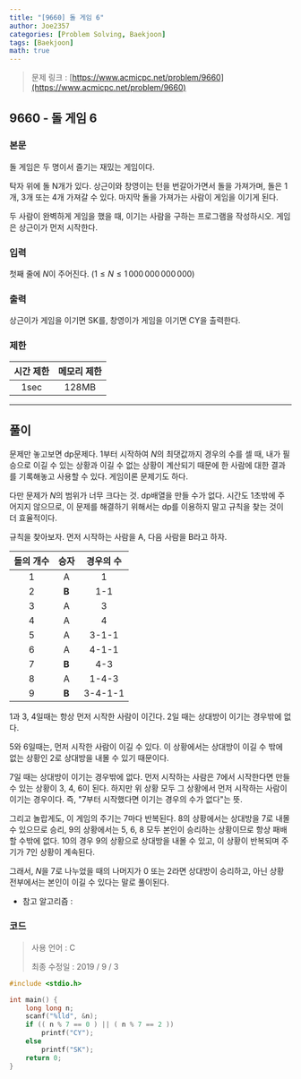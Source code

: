 ```yaml
---
title: "[9660] 돌 게임 6"
author: Joe2357
categories: [Problem Solving, Baekjoon]
tags: [Baekjoon]
math: true
---
```


> 문제 링크 : [https://www.acmicpc.net/problem/9660](https://www.acmicpc.net/problem/9660)



## 9660 - 돌 게임 6

### 본문

돌 게임은 두 명이서 즐기는 재밌는 게임이다.

탁자 위에 돌 N개가 있다. 상근이와 창영이는 턴을 번갈아가면서 돌을 가져가며, 돌은 1개, 3개 또는 4개 가져갈 수 있다. 마지막 돌을 가져가는 사람이 게임을 이기게 된다.

두 사람이 완벽하게 게임을 했을 때, 이기는 사람을 구하는 프로그램을 작성하시오. 게임은 상근이가 먼저 시작한다.



### 입력

첫째 줄에 $N$이 주어진다. ($1 \leq N \leq 1\,000\,000\,000\,000$)



### 출력

상근이가 게임을 이기면 SK를, 창영이가 게임을 이기면 CY을 출력한다.



### 제한

| 시간 제한 | 메모리 제한 |
| :-------: | :---------: |
|   1sec    |    128MB    |

---



## 풀이

문제만 놓고보면 dp문제다. 1부터 시작하여 $N$의 최댓값까지 경우의 수를 셀 때, 내가 필승으로 이길 수 있는 상황과 이길 수 없는 상황이 계산되기 때문에 한 사람에 대한 결과를 기록해놓고 사용할 수 있다. 게임이론 문제기도 하다.

다만 문제가 $N$의 범위가 너무 크다는 것. dp배열을 만들 수가 없다. 시간도 1초밖에 주어지지 않으므로, 이 문제를 해결하기 위해서는 dp를 이용하지 말고 규칙을 찾는 것이 더 효율적이다.

규칙을 찾아보자. 먼저 시작하는 사람을 A, 다음 사람을 B라고 하자.

| 돌의 개수 | 승자  | 경우의 수 |
| :-------: | :---: | :-------: |
|     1     |   A   |     1     |
|     2     | **B** |    1-1    |
|     3     |   A   |     3     |
|     4     |   A   |     4     |
|     5     |   A   |   3-1-1   |
|     6     |   A   |   4-1-1   |
|     7     | **B** |    4-3    |
|     8     |   A   |   1-4-3   |
|     9     | **B** |  3-4-1-1  |

1과 3, 4일때는 항상 먼저 시작한 사람이 이긴다. 2일 때는 상대방이 이기는 경우밖에 없다.

5와 6일때는, 먼저 시작한 사람이 이길 수 있다. 이 상황에서는 상대방이 이길 수 밖에 없는 상황인 2로 상대방을 내몰 수 있기 때문이다.

7일 때는 상대방이 이기는 경우밖에 없다. 먼저 시작하는 사람은 7에서 시작한다면 만들 수 있는 상황이 3, 4, 6이 된다. 하지만 위 상황 모두 그 상황에서 먼저 시작하는 사람이 이기는 경우이다. 즉, "7부터 시작했다면 이기는 경우의 수가 없다"는 뜻.

그리고 놀랍게도, 이 게임의 주기는 7마다 반복된다. 8의 상황에서는 상대방을 7로 내몰 수 있으므로 승리, 9의 상황에서는 5, 6, 8 모두 본인이 승리하는 상황이므로 항상 패배할 수밖에 없다. 10의 경우 9의 상황으로 상대방을 내몰 수 있고, 이 상황이 반복되며 주기가 7인 상황이 계속된다.

그래서, $N$을 $7$로 나누었을 때의 나머지가 0 또는 2라면 상대방이 승리하고, 아닌 상황 전부에서는 본인이 이길 수 있다는 말로 풀이된다.

- 참고 알고리즘 : 

  

### 코드

> 사용 언어 : C  
>
> 최종 수정일 : 2019 / 9 / 3

```c
#include <stdio.h>

int main() {
    long long n;
    scanf("%lld", &n);
    if (( n % 7 == 0 ) || ( n % 7 == 2 ))
        printf("CY");
    else
        printf("SK");
    return 0;
}
```
